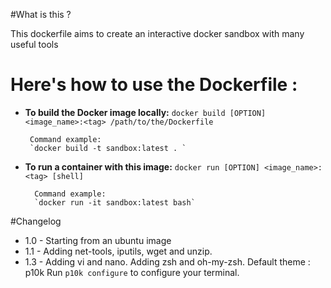 #What is this ?

This dockerfile aims to create an interactive docker sandbox with many useful tools

# Here's how to use the Dockerfile :

 - **To build the Docker image locally:**
 `docker build [OPTION] <image_name>:<tag> /path/to/the/Dockerfile `

        Command example:
        `docker build -t sandbox:latest . `

- **To run a container with this image:**
        `docker run [OPTION] <image_name>:<tag> [shell] `

        Command example:
        `docker run -it sandbox:latest bash`


#Changelog
 - 1.0 - Starting from an ubuntu image
 - 1.1 - Adding net-tools, iputils, wget and unzip.
 - 1.3 - Adding vi and nano. 
	 Adding zsh and oh-my-zsh. Default theme : p10k
	 Run `p10k configure` to configure your terminal.
